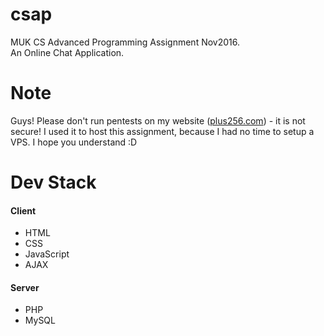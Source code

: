 # csap
MUK CS Advanced Programming Assignment Nov2016. <br />
An Online Chat Application.
<h1>Note</h1>
<p>
Guys! Please don't run pentests on my website (<a href="http://plus256.com">plus256.com</a>) - it is not secure! I used it to host this assignment, because I had no time to setup a VPS. I hope you understand :D
</p>

<h1>Dev Stack</h1>

<h4>Client</h4>
<ul>
<li>HTML</li>
<li>CSS</li>
<li>JavaScript</li>
<li>AJAX</li>
</ul>

<h4>Server</h4>
<ul>
<li>PHP</li>
<li>MySQL</li>
</ul>